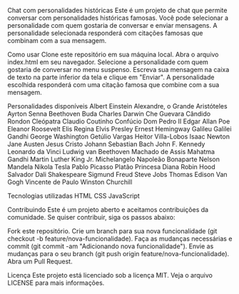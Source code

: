 Chat com personalidades históricas
Este é um projeto de chat que permite conversar com personalidades históricas famosas. Você pode selecionar a personalidade com quem gostaria de conversar e enviar mensagens. A personalidade selecionada responderá com citações famosas que combinam com a sua mensagem.

Como usar
Clone este repositório em sua máquina local.
Abra o arquivo index.html em seu navegador.
Selecione a personalidade com quem gostaria de conversar no menu suspenso.
Escreva sua mensagem na caixa de texto na parte inferior da tela e clique em "Enviar".
A personalidade escolhida responderá com uma citação famosa que combine com a sua mensagem.

Personalidades disponíveis
Albert Einstein
Alexandre, o Grande
Aristóteles
Ayrton Senna
Beethoven
Buda
Charles Darwin
Che Guevara
Cândido Rondon
Cleópatra
Claudio Coutinho
Confúcio
Dom Pedro II
Edgar Allan Poe
Eleanor Roosevelt
Elis Regina
Elvis Presley
Ernest Hemingway
Galileu Galilei
Gandhi
George Washington
Getúlio Vargas
Heitor Villa-Lobos
Isaac Newton
Jane Austen
Jesus Cristo
Johann Sebastian Bach
John F. Kennedy
Leonardo da Vinci
Ludwig van Beethoven
Machado de Assis
Mahatma Gandhi
Martin Luther King Jr.
Michelangelo
Napoleão Bonaparte
Nelson Mandela
Nikola Tesla
Pablo Picasso
Platão
Princesa Diana
Robin Hood
Salvador Dali
Shakespeare
Sigmund Freud
Steve Jobs
Thomas Edison
Van Gogh
Vincente de Paulo
Winston Churchill

Tecnologias utilizadas
HTML
CSS
JavaScript

Contribuindo
Este é um projeto aberto e aceitamos contribuições da comunidade. Se quiser contribuir, siga os passos abaixo:

Fork este repositório.
Crie um branch para sua nova funcionalidade (git checkout -b feature/nova-funcionalidade).
Faça as mudanças necessárias e commit (git commit -am "Adicionando nova funcionalidade").
Envie as mudanças para o seu branch (git push origin feature/nova-funcionalidade).
Abra um Pull Request.

Licença
Este projeto está licenciado sob a licença MIT. Veja o arquivo LICENSE para mais informações.
